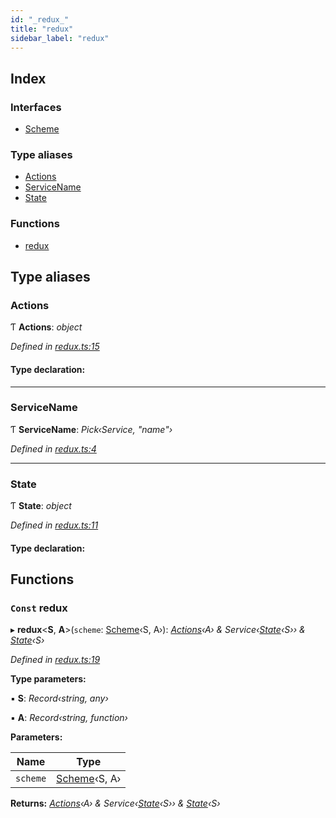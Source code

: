 ```yaml
---
id: "_redux_"
title: "redux"
sidebar_label: "redux"
---
```


## Index

### Interfaces

* [Scheme](../interfaces/_redux_.scheme.md)

### Type aliases

* [Actions](_redux_.md#actions)
* [ServiceName](_redux_.md#servicename)
* [State](_redux_.md#state)

### Functions

* [redux](_redux_.md#const-redux)

## Type aliases

###  Actions

Ƭ **Actions**: *object*

*Defined in [redux.ts:15](https://github.com/unadlib/reactant/blob/823b9da/packages/reactant-redux/src/redux.ts#L15)*

#### Type declaration:

___

###  ServiceName

Ƭ **ServiceName**: *Pick‹Service, "name"›*

*Defined in [redux.ts:4](https://github.com/unadlib/reactant/blob/823b9da/packages/reactant-redux/src/redux.ts#L4)*

___

###  State

Ƭ **State**: *object*

*Defined in [redux.ts:11](https://github.com/unadlib/reactant/blob/823b9da/packages/reactant-redux/src/redux.ts#L11)*

#### Type declaration:

## Functions

### `Const` redux

▸ **redux**<**S**, **A**>(`scheme`: [Scheme](../interfaces/_redux_.scheme.md)‹S, A›): *[Actions](_redux_.md#actions)‹A› & Service‹[State](_redux_.md#state)‹S›› & [State](_redux_.md#state)‹S›*

*Defined in [redux.ts:19](https://github.com/unadlib/reactant/blob/823b9da/packages/reactant-redux/src/redux.ts#L19)*

**Type parameters:**

▪ **S**: *Record‹string, any›*

▪ **A**: *Record‹string, function›*

**Parameters:**

Name | Type |
------ | ------ |
`scheme` | [Scheme](../interfaces/_redux_.scheme.md)‹S, A› |

**Returns:** *[Actions](_redux_.md#actions)‹A› & Service‹[State](_redux_.md#state)‹S›› & [State](_redux_.md#state)‹S›*
